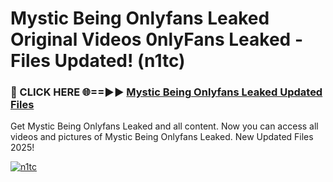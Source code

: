 # Mystic Being Onlyfans Leaked Original Videos 0nlyFans Leaked - Files Updated! (n1tc)

<h3>🔴 CLICK HERE 🌐==►► <a href="https://tinyurl.com/2jnfzry5" rel="nofollow">Mystic Being Onlyfans Leaked Updated Files</a></h3>

Get Mystic Being Onlyfans Leaked and all content. Now you can access all videos and pictures of Mystic Being Onlyfans Leaked. New Updated Files 2025!

[![n1tc](https://i.imgur.com/GyGTBgg.gif)](https://tinyurl.com/2jnfzry5)
